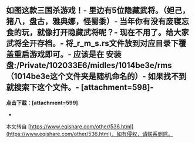 如图这款三国杀游戏！-
里边有5位隐藏武将。（妲己，猪八，盘古，雅典娜，怪蜀黍）-
当年你有没有废寝忘食的玩，就像打开隐藏武将呢？-
现在不用了。给大家武将全开存档。-
将\_r\_m\_s.rs文件放到对应目录下覆盖重启游戏即可。-
应该是在 安装盘:/Private/102033E6/midles/1014be3e/rms（1014be3e这个文件夹是随机命名的）-
如果找不到就搜索下这个文件。-
\[attachment=598\]-
-
**点击下载：\[attachment=599\]**

-

本文转自 [https://www.eqishare.com/other/536.html](https://www.eqishare.com/other/536.html)，如有侵权，请联系删除。